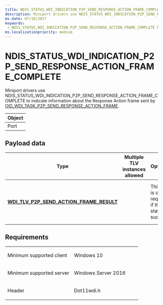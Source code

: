 ```yaml
---
title: NDIS_STATUS_WDI_INDICATION_P2P_SEND_RESPONSE_ACTION_FRAME_COMPLETE
description: Miniport drivers use NDIS_STATUS_WDI_INDICATION_P2P_SEND_RESPONSE_ACTION_FRAME_COMPLETE to indicate information about the Response Action frame sent by OID_WDI_TASK_P2P_SEND_RESPONSE_ACTION_FRAME.
ms.date: 07/18/2017
keywords:
 - NDIS_STATUS_WDI_INDICATION_P2P_SEND_RESPONSE_ACTION_FRAME_COMPLETE Network Drivers Starting with Windows Vista
ms.localizationpriority: medium
---
```


# NDIS\_STATUS\_WDI\_INDICATION\_P2P\_SEND\_RESPONSE\_ACTION\_FRAME\_COMPLETE


Miniport drivers use NDIS\_STATUS\_WDI\_INDICATION\_P2P\_SEND\_RESPONSE\_ACTION\_FRAME\_COMPLETE to indicate information about the Response Action frame sent by [OID\_WDI\_TASK\_P2P\_SEND\_RESPONSE\_ACTION\_FRAME](oid-wdi-task-p2p-send-response-action-frame.md).

| Object |
|--------|
| Port   |

 

## Payload data


| Type                                                                                                       | Multiple TLV instances allowed | Optional                                            | Description                                                            |
|------------------------------------------------------------------------------------------------------------|--------------------------------|-----------------------------------------------------|------------------------------------------------------------------------|
| [**WDI\_TLV\_P2P\_SEND\_ACTION\_FRAME\_RESULT**](./wdi-tlv-p2p-send-action-frame-result-parameters.md) |                                | This TLV is only required if the status is success. | Information about the Response Action frame that was sent to the peer. |

 

## Requirements

<table>
<colgroup>
<col width="50%" />
<col width="50%" />
</colgroup>
<tbody>
<tr class="odd">
<td><p>Minimum supported client</p></td>
<td><p>Windows 10</p></td>
</tr>
<tr class="even">
<td><p>Minimum supported server</p></td>
<td><p>Windows Server 2016</p></td>
</tr>
<tr class="odd">
<td><p>Header</p></td>
<td>Dot11wdi.h</td>
</tr>
</tbody>
</table>

 

